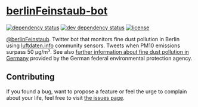 # [berlinFeinstaub-bot](https://twitter.com/berlinFeinstaub)

[![dependency status](https://img.shields.io/david/juliuste/berlinFeinstaub-bot.svg)](https://david-dm.org/juliuste/berlinFeinstaub-bot)
[![dev dependency status](https://img.shields.io/david/dev/juliuste/berlinFeinstaub-bot.svg)](https://david-dm.org/juliuste/berlinFeinstaub-bot#info=devDependencies)
[![license](https://img.shields.io/github/license/juliuste/berlinFeinstaub-bot.svg?style=flat)](LICENSE)

[@berlinFeinstaub](https://twitter.com/berlinFeinstaub). Twitter bot that monitors fine dust pollution in Berlin using [luftdaten.info](http://luftdaten.info) community sensors. Tweets when PM10 emissions surpass 50 µg/m³. See also [further information about fine dust pollution in Germany](http://www.umweltbundesamt.de/en/topics/air/particulate-matter-pm10) provided by the German federal environmental protection agency.

## Contributing

If you found a bug, want to propose a feature or feel the urge to complain about your life, feel free to visit [the issues page](https://github.com/juliuste/berlinFeinstaub-bot/issues).